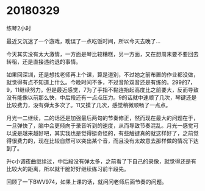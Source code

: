 # 20180329

练琴2小时

最近又沉迷了一个游戏，耽误了一点吃饭时间，所以今天去晚了...

今天其实没有太大激情，一方面是琴比较糟糕，另一方面，又在想周末要不要回去转租，还是直接违约退的事情。

如果回深圳，还是想找老师再上个课，算是道别，不过她之前布置的作业都没做，就觉得有点不知道上什么。今晚时间不多，不过音阶双音还是有练的。299的7，9，11继续努力。但是最近感觉，7为了手指不黏连抬起高度比之前要大，反而导致没有能像以前那么快，中后段还有一点点压力。9的话就中速顺了几次，琴键还是比较费力，没有弹太多次了。11又摸了几次，感觉稍微顺畅了一点点。

月光一二继续，二的话还是加强最后两句的节奏修正，然而现在最大的问题在于，一旦弹快了，脑中会更倾向于录音听到的速度，从而导致节奏混乱。月光一感觉可以说是越来越好吧，其实我也是觉得挺奇怪的，有些触键真的就这样好了，之前觉得很费力的，现在比较自然可以突出某个音，而且没有太故意去那样做的情况下达到了。

升c小调夜曲继续过，中后段没有弹太多，之前看了下自己的录像，就觉得还是有比较大的距离，所以就干脆好好继续练习前半段先。

回顾了一下BWV974，如果上课的话，就问问老师后面节奏的问题。
